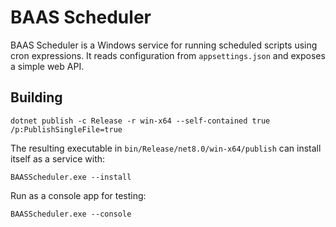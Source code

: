 # BAAS Scheduler

BAAS Scheduler is a Windows service for running scheduled scripts using cron expressions. It reads configuration from `appsettings.json` and exposes a simple web API.

## Building

```
dotnet publish -c Release -r win-x64 --self-contained true /p:PublishSingleFile=true
```

The resulting executable in `bin/Release/net8.0/win-x64/publish` can install itself as a service with:

```
BAASScheduler.exe --install
```

Run as a console app for testing:

```
BAASScheduler.exe --console
```
